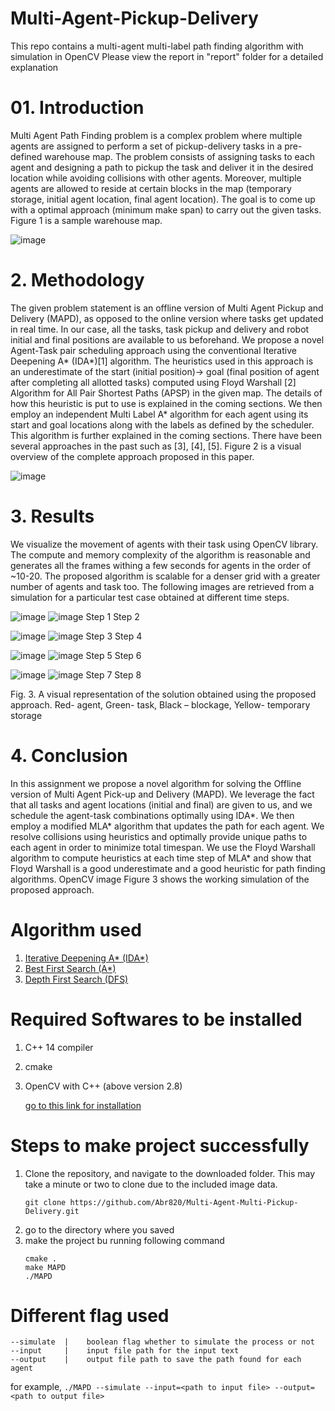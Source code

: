 # Multi-Agent-Pickup-Delivery
This repo contains a multi-agent multi-label path finding algorithm with simulation in OpenCV
Please view the report in "report" folder for a detailed explanation

# 01. Introduction
Multi Agent Path Finding problem is a complex problem where multiple agents are assigned to perform a set of pickup-delivery tasks in a pre-defined warehouse map. The problem consists of assigning tasks to each agent and designing a path to pickup the task and deliver it in the desired location while avoiding collisions with other agents. Moreover, multiple agents are allowed to reside at certain blocks in the map (temporary storage, initial agent location, final agent location). The goal is to come up with a optimal approach (minimum make span) to carry out the given tasks. Figure 1 is a sample warehouse map.


![image](https://user-images.githubusercontent.com/48293666/112762331-bc71f100-901c-11eb-9853-a82b8e873dec.png)

# 2. Methodology
The given problem statement is an offline version of Multi Agent Pickup and Delivery (MAPD), as opposed to the online version where tasks get updated in real time. In our case, all the tasks, task pickup and delivery and robot initial and final positions are available to us beforehand. We propose a novel Agent-Task pair scheduling approach using the conventional Iterative Deepening A* (IDA*)[1] algorithm. The heuristics used in this approach is an underestimate of the start (initial position)-> goal (final position of agent after completing all allotted tasks) computed using Floyd Warshall [2] Algorithm for All Pair Shortest Paths (APSP) in the given map. The details of how this heuristic is put to use is explained in the coming sections. We then employ an independent Multi Label A* algorithm for each agent using its start and goal locations along with the labels as defined by the scheduler. This algorithm is further explained in the coming sections. There have been several approaches in the past such as [3], [4], [5]. Figure 2 is a visual overview of the complete approach proposed in this paper.

![image](https://user-images.githubusercontent.com/48293666/112764047-89cbf680-9024-11eb-912c-c02c427f3d93.png)


# 3. Results

We visualize the movement of agents with their task using OpenCV library. The compute and memory complexity of the algorithm is reasonable and generates all the frames withing a few seconds for agents in the order of ~10-20. The proposed algorithm is scalable for a denser grid with a greater number of agents and task too. The following images are retrieved from a simulation for a particular test case obtained at different time steps.

![image](https://user-images.githubusercontent.com/48293666/112764264-5dfd4080-9025-11eb-84c2-64a178585762.png) ![image](https://user-images.githubusercontent.com/48293666/112764276-6b1a2f80-9025-11eb-90e8-ad0575492154.png) 
Step 1												Step 2	


![image](https://user-images.githubusercontent.com/48293666/112764282-71a8a700-9025-11eb-9908-025f53cbb4a7.png)	![image](https://user-images.githubusercontent.com/48293666/112764357-bb918d00-9025-11eb-89d2-f7aeac7fe6ec.png)
Step 3												Step 4

![image](https://user-images.githubusercontent.com/48293666/112764376-d95ef200-9025-11eb-9269-69cec2deb5c4.png)	![image](https://user-images.githubusercontent.com/48293666/112764380-e1b72d00-9025-11eb-98ea-baae4b1b174c.png)
Step 5												Step 6

![image](https://user-images.githubusercontent.com/48293666/112764518-95202180-9026-11eb-83e0-717ac3a9a1d7.png)	![image](https://user-images.githubusercontent.com/48293666/112764530-9bae9900-9026-11eb-8b4b-04c8670090e6.png)
Step 7												Step 8

Fig. 3. A visual representation of the solution obtained using the proposed approach. Red- agent, Green- task, 
Black – blockage, Yellow- temporary storage


# 4. Conclusion

In this assignment we propose a novel algorithm for solving the Offline version of Multi Agent Pick-up and Delivery (MAPD). We leverage the fact that all tasks and agent locations (initial and final) are given to us, and we schedule the agent-task combinations optimally using IDA*. We then employ a modified MLA* algorithm that updates the path for each agent. We resolve collisions using heuristics and optimally provide unique paths to each agent in order to minimize total timespan. We use the Floyd Warshall algorithm to compute heuristics at each time step of MLA* and show that Floyd Warshall is a good underestimate and a good heuristic for path finding algorithms. OpenCV image Figure 3 shows the working simulation of the proposed approach. 


# Algorithm used
1. [Iterative Deepening A* (IDA*)](https://www.geeksforgeeks.org/iterative-deepening-searchids-iterative-deepening-depth-first-searchiddfs/)
2. [Best First Search (A*)](https://www.geeksforgeeks.org/best-first-search-informed-search/)
3. [Depth First Search (DFS)](https://www.geeksforgeeks.org/depth-first-search-or-dfs-for-a-graph/)       

# Required Softwares to be installed
1. C++ 14 compiler
2. cmake
3. OpenCV with C++ (above version 2.8)

	[go to this link for installation](https://medium.com/@theorose49/install-opencv-at-ubuntu-18-04-lts-c60bd45bd040)

# Steps to make project successfully

1. Clone the repository, and navigate to the downloaded folder. This may take a minute or two to clone due to the included image data.
	```
	git clone https://github.com/Abr820/Multi-Agent-Multi-Pickup-Delivery.git
	```
2. go to the directory where you saved
3. make the project bu running following command
    ```
    cmake .
    make MAPD
    ./MAPD
    ```
    
# Different flag used
```
--simulate	|    boolean flag whether to simulate the process or not
--input		|    input file path for the input text
--output	|    output file path to save the path found for each agent
```
for example,
``` ./MAPD --simulate --input=<path to input file> --output=<path to output file> ```


    
    
    
